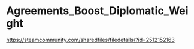 # Agreements_Boost_Diplomatic_Weight
https://steamcommunity.com/sharedfiles/filedetails/?id=2512152163
